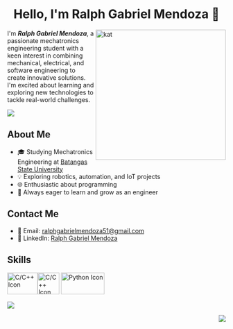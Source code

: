 <h1 align="center">Hello, I'm Ralph Gabriel Mendoza 👋</h1>
<img align="right" alt="kat" width="300" src="https://tenor.com/view/travis-scott-meal-travis-scott-travis-scott-burger-mcdonalds-gif-19928906.gif">

I'm <i><b>Ralph Gabriel Mendoza</i></b>, a passionate mechatronics engineering student with a keen interest in combining mechanical, electrical, and software engineering to create innovative solutions. I'm excited about learning and exploring new technologies to tackle real-world challenges.
<p align="left"> <img src="https://komarev.com/ghpvc/?username=ralphgrm&label=Profile%20views&color=0e75b6&style=flat"/></p>

<!-- About Me -->

## About Me  
- 🎓 Studying Mechatronics Engineering at [Batangas State University](https://batstate-u.edu.ph/)
- 💡 Exploring robotics, automation, and IoT projects
- 🌐 Enthusiastic about programming
- 🌱 Always eager to learn and grow as an engineer

<!-- Contact Information -->
## Contact Me
- 📧 Email: [ralphgabrielmendoza51@gmail.com](mailto:ralphgabrielmendoza51@gmail.com)
- 💼 LinkedIn: [Ralph Gabriel Mendoza](https://www.linkedin.com/in/ralph-gabriel-mendoza-305b7b28b/)

<!-- Skills -->
## Skills
<img src="https://encrypted-tbn0.gstatic.com/images?q=tbn:ANd9GcR15aruJgPmWw1GC-OVVZEX-8Qf-LeXH1bHXfqistB8Tw&s" alt="C/C++ Icon" width="70" height="50"><img src="https://upload.wikimedia.org/wikipedia/commons/thumb/1/18/ISO_C%2B%2B_Logo.svg/1200px-ISO_C%2B%2B_Logo.svg.png" alt="C/C++ Icon" width="50" height="50"> <img src="https://1000logos.net/wp-content/uploads/2020/08/Python-Logo-500x313.png" alt="Python Icon" width="100" height="50">
<p>&nbsp;<img align="left" src="https://github-readme-stats.vercel.app/api?username=nthnlgmz&show_icons=true&locale=en"/></p><p><img align="right" src="https://github-readme-stats.vercel.app/api/top-langs?username=nthnlgmz&show_icons=true&locale=en&layout=compact"/></p>
